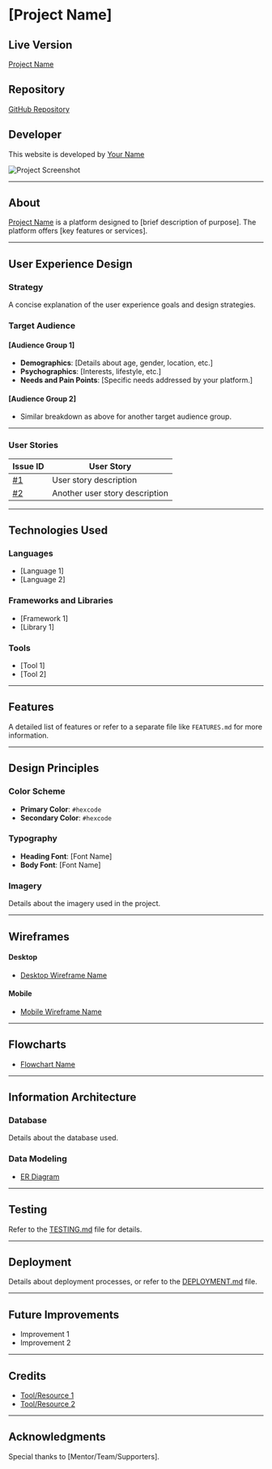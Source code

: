# [Project Name]

## Live Version
[Project Name](https://your-live-link-here)

## Repository
[GitHub Repository](https://github.com/your-username/project-repo)

## Developer
This website is developed by [Your Name](https://github.com/your-username)

![Project Screenshot](path/to/your-image.png)

---

## About

[Project Name](https://your-live-link-here) is a platform designed to [brief description of purpose]. The platform offers [key features or services].

---

## User Experience Design

### Strategy
A concise explanation of the user experience goals and design strategies.

### Target Audience

#### **[Audience Group 1]**
- **Demographics**: [Details about age, gender, location, etc.]
- **Psychographics**: [Interests, lifestyle, etc.]
- **Needs and Pain Points**: [Specific needs addressed by your platform.]

#### **[Audience Group 2]**
- Similar breakdown as above for another target audience group.

---

### User Stories

| Issue ID | User Story |
|----------|------------|
|[#1](https://github.com/your-username/project-repo/issues/1)| User story description |
|[#2](https://github.com/your-username/project-repo/issues/2)| Another user story description |

---

## Technologies Used

### Languages
- [Language 1]
- [Language 2]

### Frameworks and Libraries
- [Framework 1]
- [Library 1]

### Tools
- [Tool 1]
- [Tool 2]

---

## Features

A detailed list of features or refer to a separate file like `FEATURES.md` for more information.

---

## Design Principles

### Color Scheme
- **Primary Color**: `#hexcode`
- **Secondary Color**: `#hexcode`

### Typography
- **Heading Font**: [Font Name]
- **Body Font**: [Font Name]

### Imagery
Details about the imagery used in the project.

---

## Wireframes

#### Desktop
- [Desktop Wireframe Name](path/to/wireframe.png)

#### Mobile
- [Mobile Wireframe Name](path/to/wireframe.png)

---

## Flowcharts

- [Flowchart Name](path/to/flowchart.png)

---

## Information Architecture

### Database
Details about the database used.

### Data Modeling
- [ER Diagram](path/to/diagram.png)

---

## Testing

Refer to the [TESTING.md](TESTING.md) file for details.

---

## Deployment

Details about deployment processes, or refer to the [DEPLOYMENT.md](DEPLOYMENT.md) file.

---

## Future Improvements

- Improvement 1
- Improvement 2

---

## Credits

- [Tool/Resource 1](link-to-resource)
- [Tool/Resource 2](link-to-resource)

---

## Acknowledgments

Special thanks to [Mentor/Team/Supporters].
